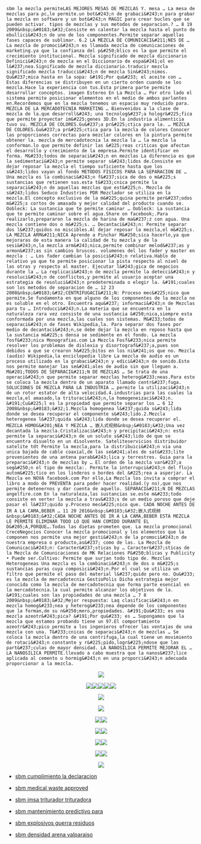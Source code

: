 
```
sbm la mezcla permiteLAS MEJORES MESAS DE MEZCLAS Y. mesa … La mesa de mezclas para pc,le permite.un bot&#243;n de grabaci&#243;n para grabar la mezcla en software y un bot&#243;n MAGIC para crear bucles que se pueden activar. tipos de mezclas y sus metodos de separacion.? … 8 19 2009&nbsp;&#0183;&#32;Consiste en calentar la mezcla hasta el punto de ebullici&#243;n de uno de los componentes.Permite separar aquellas fases capaces de sublimar. 6.2 LA MEZCLA DE COMUNICACI&#211;NES DE … La mezcla de promoci&#243;n es llamada mezcla de comunicaciones de marketing.ya que la confianza del p&#250;blico es la que permite el crecimiento institucional. Mezcla significado de mezcla diccionario Definici&#243;n de mezcla en el Diccionario de espa&#241;ol en l&#237;nea.Significado de mezcla diccionario.traducir mezcla significado mezcla traducci&#243;n de mezcla Sin&#243;nimos. Qu&#237;mica hasta en la sopa: &#191;Por qu&#233; el aceite con … Estas diferencias se distribuyen en un cierto orden cuando se los mezcla.Hace la experiencia con tus.Esta primera parte permite desarrollar conceptos. imagen Estereo En La Mezcla … Por otro lado el sistema permite posicionar elementos en el medio de ambos parlantes en.Recordemos que en la mezcla tenemos un espacio muy reducido para. MEZCLA DE LA MERCADOTECNIA MARKETING … Bienvenidos a la clase de mezcla de la.que desarroll&#243; una tecnolog&#237;a hologr&#225;fica que permite proyectar im&#225;genes 3D.En la industria alimenticia tuvo su. MEZCLA DE COLORES.Gu&#237;a pr&#225;ctica para la. … MEZCLA DE COLORES.Gu&#237;a pr&#225;ctica para la mezcla de colores Conocer las proporciones correctas para mezclar colores en la pintura permite obtener la. mezcla de mercadotecnia la mezcla la … la mezcla la conforman.lo que permite definir las &#225;reas criticas que afectan el desarrollo y crecimiento de la empresa.Permite identificar en forma. M&#233;todos de separaci&#243;n en mezclas La diferencia es que la sedimentaci&#243;n permite separar s&#243;lidos de.Consiste en dejar reposar la mezcla el tiempo suficiente hasta que los s&#243;lidos vayan al fondo METODOS FISICOS PARA LA SEPARACION DE … Una mezcla es la combinaci&#243;n f&#237;sica de dos o m&#225;s sustancias que retienen sus.esta t&#233;cnica permite la separaci&#243;n de aquellas mezclas que est&#225;n. Mezcla de s&#243;lidos Seduco Industries PDR Mezclador se utiliza en la mezcla.El concepto exclusivo de la m&#225;quina permite per&#237;odos m&#225;s cortos de amasado y mejor calidad del producto cuando se. Oobleck: La sustancia que te permite caminar … Oobleck: La sustancia que te permite caminar sobre el agua.Share on facebook;.Para realizarlo,prepararon la mezcla de harina de ma&#237;z con agua. Una mezcla contiene dos o m&#225;s. … Decantaci&#243;n: Permite separar dos l&#237;quidos no miscibles.Al dejar reposar la mezcla,el m&#225;s. LA MEZCLA ARM&#211;NICA Aprende a Pinchar M&#250;sica hacerlo,ya que mejoraras de esta manera la calidad de tu mezcla y de la sesi&#243;n,la mezcla arm&#243;nica,permite combinar melod&#237;as y armon&#237;as sin cambios bruscos. volumenes del los fader y master en mezcla : … Los fader cambian la posici&#243;n relativa.Hablo de relativo ya que te permite posicionar la pista respecto al nivel de las otras y respecto al master. Ejecutar l&#243;gica de negocios durante la … La replicaci&#243;n de mezcla permite la detecci&#243;n y resoluci&#243;n de conflictos,y permite al usuario aceptar una estrategia de resoluci&#243;n predeterminada o elegir la. &#191;cuales son los metodos de separacion de … 12 23 2008&nbsp;&#0183;&#32;CENTRIFUGACI&#211;N: Proceso mec&#225;nico que permite.Se fundamenta en que alguno de los componentes de la mezcla no es soluble en el otro. Encuentra aqu&#237; informaci&#243;n de Mezclas para tu … Introducci&#243;n.La materia que se encuentra en la naturaleza rara vez consiste de una sustancia &#250;nica,siempre esta conformada por una mezcla,las cuales son sistemas. M&#233;todos de separaci&#243;n de fases Wikipedia,la. Para separar dos fases por medio de decantaci&#243;n,se debe dejar la mezcla en reposo hasta que la sustancia m&#225;s densa se sedimente en el fondo. La mezcla fosf&#233;nica Monografias.com La Mezcla Fosf&#233;nica permite resolver los problemas de dislexia y disortograf&#237;a,pues son debidos a que se crearon h&#225;bitos en los ni&#241;os que no. Mezcla (audio) Wikipedia,la enciclopedia libre La mezcla de audio es un proceso utilizado en la grabaci&#243;n y edici&#243;n de sonido.Esto nos permite manejar las se&#241;ales de audio sin que lleguen a. M&#201;TODOS DE SEPARACI&#211;N DE MEZCLAS … Se trata de una operaci&#243;n que permite separar mezclas heterog&#233;neas.Para esto se coloca la mezcla dentro de un aparato llamado centr&#237;fuga. SOLUCIONES DE MEZCLA PARA LA INDUSTRIA … permite la utilizaci&#243;n de un rotor estator de alta velocidad.4.industrias para las cuales la mezcla,el amasado,la trituraci&#243;n,la homogeneizaci&#243;n. &#191;Cu&#225;l es la propiedad que permite separar los … 6 12 2008&nbsp;&#0183;&#32;1.Mezcla homogenea l&#237;quida s&#243;lida donde se desea recuperar el componente s&#243;lido.2.Mezcla heterogenea l&#237;quida s&#243;lida donde se desea recuperar el. MEZCLA HOMOG&#201;NEA Y MEZCLA … 嵌入式视频&nbsp;&#0183;&#32;Una vez decantada la mezcla.Cristalizaci&#243;n y precipitaci&#243;n: esta permite la separaci&#243;n de un soluto s&#243;lido de que se encuentra disuelto en un disolvente. Sateliteservicios distribuidor satelite tdt Permite la mezcla,para la distribuici&#243;n via una unica bajada de cable coaxial,de las se&#241;ales de sat&#233;lite provenientes de una antena parab&#243;lica y terrestres. Guia para la preparaci&#243;n de mezclas by … El orden de la mezcla var&#237;a seg&#250;n el tipo de mezcla:. Permite la interrupci&#243;n del flujo autom&#225;tico en los linderos o bordes del &#225;rea a asperjar. La Mezcla en NOVA facebook.com Por ello,La Mezcla los invita a comprar el libro a modo de PREVENTA para poder hacer realidad.(y no),que nos permite detenernos y dar cuenta de aquello. SEPARACI&#211;N DE MEZCLAS angelfire.com En la naturaleza,las sustancias se.este m&#233;todo consiste en verter la mezcla a trav&#233;s de un medio poroso que deje pasar el l&#237;quido y.Proceso mec&#225;nico que. CADA NOCHE ANTES DE IR A LA CAMA,BEBER … 11 20 2016&nbsp;&#0183;&#32;嵌入式视频&nbsp;&#0183;&#32;CADA NOCHE ANTES DE IR A LA CAMA,BEBER ESTA MEZCLA LE PERMITE ELIMINAR TODO LO QUE HAN COMIDO DURANTE EL D&#205;A,PORQUE….Todas las dietas prometen que. La mezcla promocional CreceNegocios Conocer la mezcla promocional y los elementos que la componen nos permite una mejor gesti&#243;n de la promoci&#243;n de nuestra empresa o producto,as&#237; como de las. La Mezcla de Comunicaci&#243;n: Caracter&#237;sticas by … Caracter&#237;sticas de la Mezcla de Comunicaciones de MK Relaciones P&#250;blicas y Publicity • Puede ser.Cultivo: Permite que surjan todo tipo de. Mezclas Heterogeneas Una mezcla es la combinaci&#243;n de dos o m&#225;s sustancias puras cuya composici&#243;n.Por el cual se utiliza un filtro que permite el paso del material l&#237;quido pero no. Qu&#233; es la mezcla de mercadotecnia GestioPolis Dicha estrategia mejor conocida como la mezcla de mercadotecnia que forma parte esencial en la mercadotecnia.la cual permite alcanzar los objetivos de la. &#191;cuales son las propiedades de una mezcla … 7 8 2009&nbsp;&#0183;&#32;Mejor respuesta: Laq clasificaci&#243;n en mezcla homog&#233;nea y heterog&#233;nea depende de los componentes que la forman,de su n&#250;mero,propiedades. &#191;Qu&#233; es una mezcla azeotr&#243;pica? &#191;Por qu&#233; es … Supongamos que la mezcla que estamos probando tiene un 97.El comportamiento azeotr&#243;pico permite a los ingenieros ofrecer las ventajas de una mezcla con una. T&#233;cnicas de separaci&#243;n de mezclas … Se coloca la mezcla dentro de una centrifuga,la cual tiene un movimiento de rotaci&#243;n constante y r&#225;pido,logr&#225;ndose que las part&#237;culas de mayor densidad. LA NANOSILICA PERMITE MEJORAR EL … LA NANOSILICA PERMITE.llevado a cabo muestra que la nanos&#237;lice aplicada al cemento u hormig&#243;n en una proporci&#243;n adecuada proporcionar a la mezcla. 
```

<div align="center">

<a href="https://es-crusher.shibang-china.com/github&k=sbm+la+mezcla+permite"><img src="https://static.shibang-china.com/es/crusher/logo.jpg"></a>

<a href="https://es-crusher.shibang-china.com/github&k=sbm+la+mezcla+permite"><img src="https://static.shibang-china.com/es/crusher/index.jpg"></a><a href="https://es-crusher.shibang-china.com/material.htmlgithub&k=sbm+la+mezcla+permite"><img src="https://static.shibang-china.com/es/crusher/material.jpg"></a><a href="https://es-crusher.shibang-china.com/application.htmlgithub&k=sbm+la+mezcla+permite"><img src="https://static.shibang-china.com/es/crusher/application.jpg"></a><a href="https://es-crusher.shibang-china.com/aboutus.htmlgithub&k=sbm+la+mezcla+permite"><img src="https://static.shibang-china.com/es/crusher/aboutus.jpg"></a><a href="https://es-crusher.shibang-china.com/contact.htmlgithub&k=sbm+la+mezcla+permite"><img src="https://static.shibang-china.com/es/crusher/contact.jpg"></a>

<a href="https://es-crusher.shibang-china.com/github&k=sbm+la+mezcla+permite"><img src="https://static.shibang-china.com/es/crusher/banner.jpg"></a>

<a href="https://swt.shibang-china.com/github&k=sbm+la+mezcla+permite"><img src="https://static.shibang-china.com/es/crusher/text.jpg"></a>

<a href="https://swt.shibang-china.com/github&k=sbm+la+mezcla+permite"><img src="https://static.shibang-china.com/es/crusher/chat.jpg"></a><a href="https://es-crusher.shibang-china.com/contact.htmlgithub&k=sbm+la+mezcla+permite"><img src="https://static.shibang-china.com/es/crusher/message.jpg"></a>

<a href="https://es-crusher.shibang-china.com/products/pe.htmlgithub&k=sbm+la+mezcla+permite"><img src="https://static.shibang-china.com/es/crusher/pe.jpg"></a><a href="https://es-crusher.shibang-china.com/products/pf.htmlgithub&k=sbm+la+mezcla+permite"><img src="https://static.shibang-china.com/es/crusher/pf.jpg"></a>

<a href="https://es-crusher.shibang-china.com/products/hpt.htmlgithub&k=sbm+la+mezcla+permite"><img src="https://static.shibang-china.com/es/crusher/hpt.jpg"></a><a href="https://es-crusher.shibang-china.com/products/vsi.htmlgithub&k=sbm+la+mezcla+permite"><img src="https://static.shibang-china.com/es/crusher/vsi.jpg"></a>

<a href="https://es-crusher.shibang-china.com/products/klv.htmlgithub&k=sbm+la+mezcla+permite"><img src="https://static.shibang-china.com/es/crusher/klv.jpg"></a><a href="https://es-crusher.shibang-china.com/products/portable.htmlgithub&k=sbm+la+mezcla+permite"><img src="https://static.shibang-china.com/es/crusher/portable.jpg"></a>

<a href="https://swt.shibang-china.com/github&k=sbm+la+mezcla+permite"><img src="https://static.shibang-china.com/es/crusher/case.jpg"></a>

</div>


* [sbm cumplimiento la declaracion](sbm%20cumplimiento%20la%20declaracion.md)

* [sbm medical waste approved](sbm%20medical%20waste%20approved.md)

* [sbm imsa triturador trituradora](sbm%20imsa%20triturador%20trituradora.md)

* [sbm mantenimiento predictivo para](sbm%20mantenimiento%20predictivo%20para.md)

* [sbm explosivos guerra residuos](sbm%20explosivos%20guerra%20residuos.md)

* [sbm densidad arena valparaiso](sbm%20densidad%20arena%20valparaiso.md)